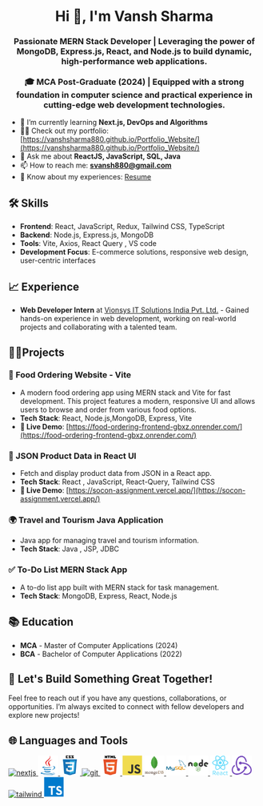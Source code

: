 <h1 align="center">Hi 👋, I'm Vansh Sharma</h1>
<h3 align="center">
  Passionate <strong>MERN Stack Developer</strong> | Leveraging the power of 
  <strong>MongoDB</strong>, <strong>Express.js</strong>, <strong>React</strong>, and <strong>Node.js</strong> 
  to build dynamic, high-performance web applications. 
  <br><br>
  🎓 <strong>MCA Post-Graduate (2024)</strong> | Equipped with a strong foundation in computer science and 
  practical experience in cutting-edge web development technologies.
</h3>

- 🌱 I’m currently learning **Next.js, DevOps and Algorithms**
- 👨‍💻 Check out my portfolio: [https://vanshsharma880.github.io/Portfolio_Website/](https://vanshsharma880.github.io/Portfolio_Website/)
- 💬 Ask me about **ReactJS, JavaScript, SQL, Java**
- 📫 How to reach me: **svansh880@gmail.com**
- 📄 Know about my experiences: [Resume](https://drive.google.com/file/d/1fuyZS7OOWj63Z7DBEryrB-b3BioaFqq4/view?usp=sharing)

## 🛠️ Skills

- **Frontend**: React, JavaScript, Redux, Tailwind CSS, TypeScript
- **Backend**: Node.js, Express.js, MongoDB
- **Tools**: Vite, Axios, React Query , VS code
- **Development Focus**: E-commerce solutions, responsive web design, user-centric interfaces

## 📈 Experience

- **Web Developer Intern** at [Vionsys IT Solutions India Pvt. Ltd.](#) - Gained hands-on experience in web development, working on real-world projects and collaborating with a talented team.

  
## 👨‍💻Projects

### 🍔 Food Ordering Website - Vite
- A modern food ordering app using MERN stack and Vite for fast development. This project features a modern, responsive UI and allows users to browse and order from various food options.
- **Tech Stack**: React, Node.js,MongoDB, Express, Vite
- **🌟 Live Demo**: [https://food-ordering-frontend-gbxz.onrender.com/](https://food-ordering-frontend-gbxz.onrender.com/)

### 🛒 JSON Product Data in React UI
- Fetch and display product data from JSON in a React app.
- **Tech Stack**: React , JavaScript, React-Query, Tailwind CSS
- **🌟 Live Demo**: [https://socon-assignment.vercel.app/](https://socon-assignment.vercel.app/)

### 🌍 Travel and Tourism Java Application
- Java app for managing travel and tourism information.
- **Tech Stack**: Java , JSP, JDBC


### ✅ To-Do List MERN Stack App
- A to-do list app built with MERN stack for task management.
- **Tech Stack**: MongoDB, Express, React, Node.js

## 📚 Education

- **MCA** - Master of Computer Applications (2024)
- **BCA** - Bachelor of Computer Applications (2022)

## 💬 Let's Build Something Great Together!

Feel free to reach out if you have any questions, collaborations, or opportunities. I’m always excited to connect with fellow developers and explore new projects!

## 🌐 Languages and Tools

<p align="left">
  <a href="https://nextjs.org/" target="_blank" rel="noreferrer"> <img src="https://i.pinimg.com/736x/32/9a/d8/329ad85f4ab2047cae13d582274f9270.jpg" alt="nextjs" width="40" height="30"/> </a>
  <a href="https://www.java.com" target="_blank" rel="noreferrer"> <img src="https://raw.githubusercontent.com/devicons/devicon/master/icons/java/java-original.svg" alt="java" width="40" height="40"/> </a>
  <a href="https://www.w3schools.com/css/" target="_blank" rel="noreferrer"> <img src="https://raw.githubusercontent.com/devicons/devicon/master/icons/css3/css3-original-wordmark.svg" alt="css3" width="40" height="40"/> </a>
  <a href="https://git-scm.com/" target="_blank" rel="noreferrer"> <img src="https://www.vectorlogo.zone/logos/git-scm/git-scm-icon.svg" alt="git" width="40" height="40"/> </a>
  <a href="https://www.w3.org/html/" target="_blank" rel="noreferrer"> <img src="https://raw.githubusercontent.com/devicons/devicon/master/icons/html5/html5-original-wordmark.svg" alt="html5" width="40" height="40"/> </a>
  <a href="https://developer.mozilla.org/en-US/docs/Web/JavaScript" target="_blank" rel="noreferrer"> <img src="https://raw.githubusercontent.com/devicons/devicon/master/icons/javascript/javascript-original.svg" alt="javascript" width="40" height="40"/> </a>
  <a href="https://www.mongodb.com/" target="_blank" rel="noreferrer"> <img src="https://raw.githubusercontent.com/devicons/devicon/master/icons/mongodb/mongodb-original-wordmark.svg" alt="mongodb" width="40" height="40"/> </a>
  <a href="https://www.mysql.com/" target="_blank" rel="noreferrer"> <img src="https://raw.githubusercontent.com/devicons/devicon/master/icons/mysql/mysql-original-wordmark.svg" alt="mysql" width="40" height="40"/> </a>
  <a href="https://nodejs.org" target="_blank" rel="noreferrer"> <img src="https://raw.githubusercontent.com/devicons/devicon/master/icons/nodejs/nodejs-original-wordmark.svg" alt="nodejs" width="40" height="40"/> </a>
  <a href="https://reactjs.org/" target="_blank" rel="noreferrer"> <img src="https://raw.githubusercontent.com/devicons/devicon/master/icons/react/react-original-wordmark.svg" alt="react" width="40" height="40"/> </a>
  <a href="https://redux.js.org" target="_blank" rel="noreferrer"> <img src="https://raw.githubusercontent.com/devicons/devicon/master/icons/redux/redux-original.svg" alt="redux" width="40" height="40"/> </a>
  <a href="https://tailwindcss.com/" target="_blank" rel="noreferrer"> <img src="https://www.vectorlogo.zone/logos/tailwindcss/tailwindcss-icon.svg" alt="tailwind" width="40" height="40"/> </a>
  <a href="https://www.typescriptlang.org/" target="_blank" rel="noreferrer"> <img src="https://raw.githubusercontent.com/devicons/devicon/master/icons/typescript/typescript-original.svg" alt="typescript" width="40" height="40"/> </a>
</p>
